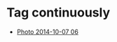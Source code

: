 <!--
title: Tag continuously
date: 2020-06-28T14:56:50.666Z
tags:
-->
# Tag continuously

 * [Photo 2014-10-07 06](99386746937.md)